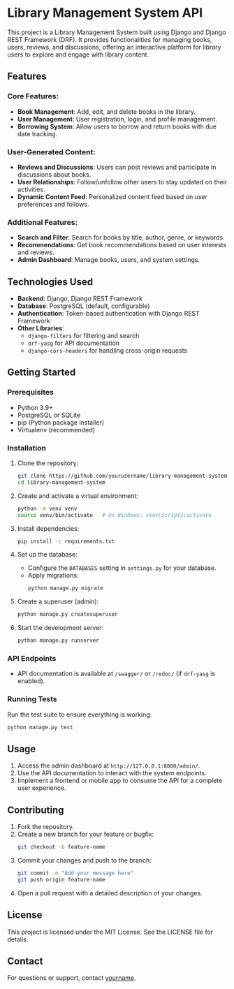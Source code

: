 # Library Management System API

This project is a Library Management System built using Django and Django REST Framework (DRF). It provides functionalities for managing books, users, reviews, and discussions, offering an interactive platform for library users to explore and engage with library content.

## Features

### Core Features:
- **Book Management**: Add, edit, and delete books in the library.
- **User Management**: User registration, login, and profile management.
- **Borrowing System**: Allow users to borrow and return books with due date tracking.

### User-Generated Content:
- **Reviews and Discussions**: Users can post reviews and participate in discussions about books.
- **User Relationships**: Follow/unfollow other users to stay updated on their activities.
- **Dynamic Content Feed**: Personalized content feed based on user preferences and follows.

### Additional Features:
- **Search and Filter**: Search for books by title, author, genre, or keywords.
- **Recommendations**: Get book recommendations based on user interests and reviews.
- **Admin Dashboard**: Manage books, users, and system settings.

## Technologies Used
- **Backend**: Django, Django REST Framework
- **Database**: PostgreSQL (default, configurable)
- **Authentication**: Token-based authentication with Django REST Framework
- **Other Libraries**:
  - `django-filters` for filtering and search
  - `drf-yasg` for API documentation
  - `django-cors-headers` for handling cross-origin requests

## Getting Started

### Prerequisites
- Python 3.9+
- PostgreSQL or SQLite
- pip (Python package installer)
- Virtualenv (recommended)

### Installation
1. Clone the repository:
   ```bash
   git clone https://github.com/yourusername/library-management-system.git
   cd library-management-system
   ```

2. Create and activate a virtual environment:
   ```bash
   python -m venv venv
   source venv/bin/activate   # On Windows: venv\Scripts\activate
   ```

3. Install dependencies:
   ```bash
   pip install -r requirements.txt
   ```

4. Set up the database:
   - Configure the `DATABASES` setting in `settings.py` for your database.
   - Apply migrations:
     ```bash
     python manage.py migrate
     ```

5. Create a superuser (admin):
   ```bash
   python manage.py createsuperuser
   ```

6. Start the development server:
   ```bash
   python manage.py runserver
   ```

### API Endpoints
- API documentation is available at `/swagger/` or `/redoc/` (if `drf-yasg` is enabled).

### Running Tests
Run the test suite to ensure everything is working:
```bash
python manage.py test
```

## Usage
1. Access the admin dashboard at `http://127.0.0.1:8000/admin/`.
2. Use the API documentation to interact with the system endpoints.
3. Implement a frontend or mobile app to consume the API for a complete user experience.

## Contributing
1. Fork the repository.
2. Create a new branch for your feature or bugfix:
   ```bash
   git checkout -b feature-name
   ```
3. Commit your changes and push to the branch:
   ```bash
   git commit -m "Add your message here"
   git push origin feature-name
   ```
4. Open a pull request with a detailed description of your changes.

## License
This project is licensed under the MIT License. See the LICENSE file for details.

## Contact
For questions or support, contact [yourname](mailto:yourname@example.com).
